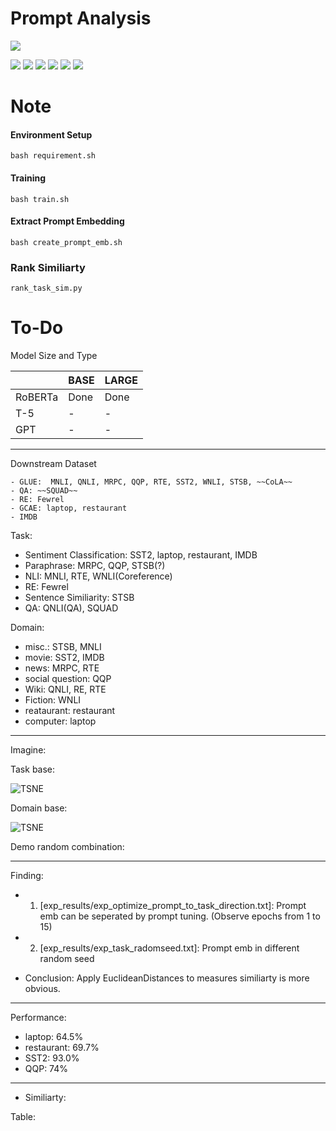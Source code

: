 
# Prompt Analysis

![](https://pandao.github.io/editor.md/images/logos/editormd-logo-180x180.png)

![](https://img.shields.io/github/stars/pandao/editor.md.svg) ![](https://img.shields.io/github/forks/pandao/editor.md.svg) ![](https://img.shields.io/github/tag/pandao/editor.md.svg) ![](https://img.shields.io/github/release/pandao/editor.md.svg) ![](https://img.shields.io/github/issues/pandao/editor.md.svg) ![](https://img.shields.io/bower/v/editor.md.svg)


Note
=============
#### Environment Setup
```
bash requirement.sh
```


#### Training
```
bash train.sh
```


#### Extract Prompt Embedding
```
bash create_prompt_emb.sh
```

### Rank Similiarty
```
rank_task_sim.py
```



To-Do
=============
Model Size and Type

|   |  BASE | LARGE  |
| ------------ | ------------ | ------------ |
| RoBERTa  |  Done  |  Done  |
| T-5  | -  |  - |
| GPT  |  - | -  |   |


---

Downstream Dataset
```
- GLUE:  MNLI, QNLI, MRPC, QQP, RTE, SST2, WNLI, STSB, ~~CoLA~~
- QA: ~~SQUAD~~
- RE: Fewrel
- GCAE: laptop, restaurant
- IMDB
```

Task:
- Sentiment Classification: SST2, laptop, restaurant, IMDB
- Paraphrase: MRPC, QQP, STSB(?)
- NLI: MNLI, RTE, WNLI(Coreference)
- RE: Fewrel
- Sentence Similiarity: STSB
- QA: QNLI(QA), SQUAD


Domain:
- misc.: STSB, MNLI
- movie: SST2, IMDB
- news: MRPC, RTE
- social question: QQP
- Wiki: QNLI, RE, RTE
- Fiction: WNLI
- reataurant: restaurant
- computer: laptop

---
Imagine:

Task base:

![TSNE](https://github.com/yushengsu-thu/prompt/blob/main/exp_results/PCA_TASK_BASE_NLI_and_re.jpg)


Domain base:

![TSNE](https://github.com/yushengsu-thu/prompt/blob/main/output.jpg)


Demo random combination:


---
Finding:
- 1. [exp_results/exp_optimize_prompt_to_task_direction.txt]: Prompt emb can be seperated by prompt tuning. (Observe epochs from 1 to 15)
- 2. [exp_results/exp_task_radomseed.txt]: Prompt emb in different random seed 

- Conclusion: Apply EuclideanDistances to measures similiarty is more obvious. 

---
Performance:
- laptop: 64.5%
- restaurant: 69.7% 
- SST2: 93.0%
- QQP: 74%

---
- Similiarty:

Table:

